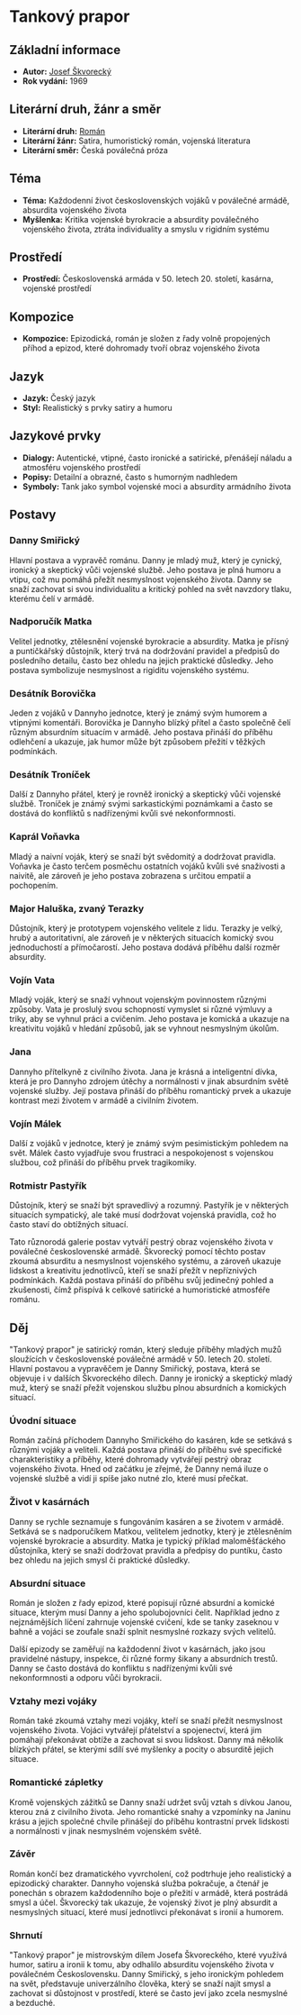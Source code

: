 # Tankový prapor

## Základní informace

- **Autor:** [Josef Škvorecký](https://cs.wikipedia.org/wiki/Josef_Škvorecký)
- **Rok vydání:** 1969

## Literární druh, žánr a směr 

- **Literární druh:** [Román](https://cs.wikipedia.org/wiki/Rom%C3%A1n)
- **Literární žánr:** Satira, humoristický román, vojenská literatura
- **Literární směr:** Česká poválečná próza

## Téma 

- **Téma:** Každodenní život československých vojáků v poválečné armádě, absurdita vojenského života
- **Myšlenka:** Kritika vojenské byrokracie a absurdity poválečného vojenského života, ztráta individuality a smyslu v rigidním systému

## Prostředí 

- **Prostředí:** Československá armáda v 50. letech 20. století, kasárna, vojenské prostředí

## Kompozice 

- **Kompozice:** Epizodická, román je složen z řady volně propojených příhod a epizod, které dohromady tvoří obraz vojenského života

## Jazyk 

- **Jazyk:** Český jazyk
- **Styl:** Realistický s prvky satiry a humoru

## Jazykové prvky 

- **Dialogy:** Autentické, vtipné, často ironické a satirické, přenášejí náladu a atmosféru vojenského prostředí
- **Popisy:** Detailní a obrazné, často s humorným nadhledem
- **Symboly:** Tank jako symbol vojenské moci a absurdity armádního života

## Postavy

### Danny Smiřický
Hlavní postava a vypravěč románu. Danny je mladý muž, který je cynický, ironický a skeptický vůči vojenské službě. Jeho postava je plná humoru a vtipu, což mu pomáhá přežít nesmyslnost vojenského života. Danny se snaží zachovat si svou individualitu a kritický pohled na svět navzdory tlaku, kterému čelí v armádě.

### Nadporučík Matka
Velitel jednotky, ztělesnění vojenské byrokracie a absurdity. Matka je přísný a puntičkářský důstojník, který trvá na dodržování pravidel a předpisů do posledního detailu, často bez ohledu na jejich praktické důsledky. Jeho postava symbolizuje nesmyslnost a rigiditu vojenského systému.

### Desátník Borovička
Jeden z vojáků v Dannyho jednotce, který je známý svým humorem a vtipnými komentáři. Borovička je Dannyho blízký přítel a často společně čelí různým absurdním situacím v armádě. Jeho postava přináší do příběhu odlehčení a ukazuje, jak humor může být způsobem přežití v těžkých podmínkách.

### Desátník Troníček
Další z Dannyho přátel, který je rovněž ironický a skeptický vůči vojenské službě. Troníček je známý svými sarkastickými poznámkami a často se dostává do konfliktů s nadřízenými kvůli své nekonformnosti.

### Kaprál Voňavka
Mladý a naivní voják, který se snaží být svědomitý a dodržovat pravidla. Voňavka je často terčem posměchu ostatních vojáků kvůli své snaživosti a naivitě, ale zároveň je jeho postava zobrazena s určitou empatií a pochopením.

### Major Haluška, zvaný Terazky
Důstojník, který je prototypem vojenského velitele z lidu. Terazky je velký, hrubý a autoritativní, ale zároveň je v některých situacích komický svou jednoduchostí a přímočarostí. Jeho postava dodává příběhu další rozměr absurdity.

### Vojín Vata
Mladý voják, který se snaží vyhnout vojenským povinnostem různými způsoby. Vata je proslulý svou schopností vymyslet si různé výmluvy a triky, aby se vyhnul práci a cvičením. Jeho postava je komická a ukazuje na kreativitu vojáků v hledání způsobů, jak se vyhnout nesmyslným úkolům.

### Jana
Dannyho přítelkyně z civilního života. Jana je krásná a inteligentní dívka, která je pro Dannyho zdrojem útěchy a normálnosti v jinak absurdním světě vojenské služby. Její postava přináší do příběhu romantický prvek a ukazuje kontrast mezi životem v armádě a civilním životem.

### Vojín Málek
Další z vojáků v jednotce, který je známý svým pesimistickým pohledem na svět. Málek často vyjadřuje svou frustraci a nespokojenost s vojenskou službou, což přináší do příběhu prvek tragikomiky.

### Rotmistr Pastyřík
Důstojník, který se snaží být spravedlivý a rozumný. Pastyřík je v některých situacích sympatický, ale také musí dodržovat vojenská pravidla, což ho často staví do obtížných situací.

Tato různorodá galerie postav vytváří pestrý obraz vojenského života v poválečné československé armádě. Škvorecký pomocí těchto postav zkoumá absurditu a nesmyslnost vojenského systému, a zároveň ukazuje lidskost a kreativitu jednotlivců, kteří se snaží přežít v nepříznivých podmínkách. Každá postava přináší do příběhu svůj jedinečný pohled a zkušenosti, čímž přispívá k celkové satirické a humoristické atmosféře románu.

## Děj

"Tankový prapor" je satirický román, který sleduje příběhy mladých mužů sloužících v československé poválečné armádě v 50. letech 20. století. Hlavní postavou a vypravěčem je Danny Smiřický, postava, která se objevuje i v dalších Škvoreckého dílech. Danny je ironický a skeptický mladý muž, který se snaží přežít vojenskou službu plnou absurdních a komických situací.

### Úvodní situace

Román začíná příchodem Dannyho Smiřického do kasáren, kde se setkává s různými vojáky a veliteli. Každá postava přináší do příběhu své specifické charakteristiky a příběhy, které dohromady vytvářejí pestrý obraz vojenského života. Hned od začátku je zřejmé, že Danny nemá iluze o vojenské službě a vidí ji spíše jako nutné zlo, které musí přečkat.

### Život v kasárnách

Danny se rychle seznamuje s fungováním kasáren a se životem v armádě. Setkává se s nadporučíkem Matkou, velitelem jednotky, který je ztělesněním vojenské byrokracie a absurdity. Matka je typický příklad maloměšťáckého důstojníka, který se snaží dodržovat pravidla a předpisy do puntíku, často bez ohledu na jejich smysl či praktické důsledky.

### Absurdní situace

Román je složen z řady epizod, které popisují různé absurdní a komické situace, kterým musí Danny a jeho spolubojovníci čelit. Například jedno z nejznámějších líčení zahrnuje vojenské cvičení, kde se tanky zaseknou v bahně a vojáci se zoufale snaží splnit nesmyslné rozkazy svých velitelů.

Další epizody se zaměřují na každodenní život v kasárnách, jako jsou pravidelné nástupy, inspekce, či různé formy šikany a absurdních trestů. Danny se často dostává do konfliktu s nadřízenými kvůli své nekonformnosti a odporu vůči byrokracii.

### Vztahy mezi vojáky

Román také zkoumá vztahy mezi vojáky, kteří se snaží přežít nesmyslnost vojenského života. Vojáci vytvářejí přátelství a spojenectví, která jim pomáhají překonávat obtíže a zachovat si svou lidskost. Danny má několik blízkých přátel, se kterými sdílí své myšlenky a pocity o absurditě jejich situace.

### Romantické zápletky

Kromě vojenských zážitků se Danny snaží udržet svůj vztah s dívkou Janou, kterou zná z civilního života. Jeho romantické snahy a vzpomínky na Janinu krásu a jejich společné chvíle přinášejí do příběhu kontrastní prvek lidskosti a normálnosti v jinak nesmyslném vojenském světě.

### Závěr

Román končí bez dramatického vyvrcholení, což podtrhuje jeho realistický a epizodický charakter. Dannyho vojenská služba pokračuje, a čtenář je ponechán s obrazem každodenního boje o přežití v armádě, která postrádá smysl a účel. Škvorecký tak ukazuje, že vojenský život je plný absurdit a nesmyslných situací, které musí jednotlivci překonávat s ironií a humorem.

### Shrnutí

"Tankový prapor" je mistrovským dílem Josefa Škvoreckého, které využívá humor, satiru a ironii k tomu, aby odhalilo absurditu vojenského života v poválečném Československu. Danny Smiřický, s jeho ironickým pohledem na svět, představuje univerzálního člověka, který se snaží najít smysl a zachovat si důstojnost v prostředí, které se často jeví jako zcela nesmyslné a bezduché.